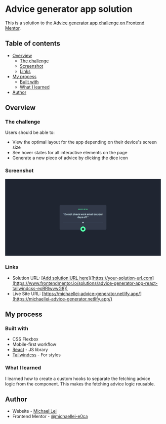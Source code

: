 # Advice generator app solution

This is a solution to the [Advice generator app challenge on Frontend Mentor](https://www.frontendmentor.io/challenges/advice-generator-app-QdUG-13db).

## Table of contents

- [Overview](#overview)
  - [The challenge](#the-challenge)
  - [Screenshot](#screenshot)
  - [Links](#links)
- [My process](#my-process)
  - [Built with](#built-with)
  - [What I learned](#what-i-learned)
- [Author](#author)

## Overview

### The challenge

Users should be able to:

- View the optimal layout for the app depending on their device's screen size
- See hover states for all interactive elements on the page
- Generate a new piece of advice by clicking the dice icon

### Screenshot

![](/screenshot.jpg)

### Links

- Solution URL: [[Add solution URL here](https://www.frontendmentor.io/solutions/advice-generator-app-react-tailwindcss-eoRRlwvwG8)]([https://your-solution-url.com](https://www.frontendmentor.io/solutions/advice-generator-app-react-tailwindcss-eoRRlwvwG8))
- Live Site URL: [https://michaellei-advice-generator.netlify.app/](https://michaellei-advice-generator.netlify.app/)

## My process

### Built with

- CSS Flexbox
- Mobile-first workflow
- [React](https://reactjs.org/) - JS library
- [Tailwindcss](https://tailwindcss.com/) - For styles

### What I learned

I learned how to create a custom hooks to separate the fetching advice logic from the component. This makes the fetching advice logic reusable.

## Author

- Website - [Michael Lei](https://michaeleii.github.io/)
- Frontend Mentor - [@michaellei-e0ca](https://www.frontendmentor.io/profile/michaellei-e0ca)
